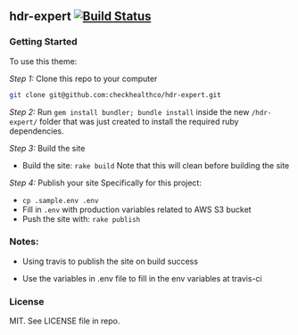 ## hdr-expert [![Build Status](https://travis-ci.org/CheckHealthCo/hdr-expert.svg?branch=master)](https://travis-ci.org/CheckHealthCo/hdr-expert)

### Getting Started

To use this theme:

*Step 1:* Clone this repo to your computer

```bash
git clone git@github.com:checkhealthco/hdr-expert.git
```

*Step 2:* Run `gem install bundler; bundle install` inside the new `/hdr-expert/` folder that was just created to install the required ruby dependencies.

*Step 3:* Build the site

- Build the site: `rake build` Note that this will clean before building the site

*Step 4:* Publish your site
Specifically for this project:

- `cp .sample.env .env`
- Fill in `.env` with production variables related to AWS S3 bucket
- Push the site with: `rake publish`

### Notes:

- Using travis to publish the site on build success

- Use the variables in .env file to fill in the env variables at travis-ci

### License

MIT. See LICENSE file in repo.
